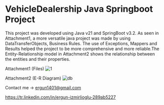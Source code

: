 # VehicleDealership Java Springboot Project
 This project was developed using Java v21 and SpringBoot v3.2. As seen in Attachment1, a more versatile java project was made by using DataTransferObjects, Business Rules. The use of Exceptions, Mappers and Results helped the project to be more comprehensive and more reliable.The Entity-Relationship model in Attachment2 shows the relationship between the entities and their properties.

 Attachment1 (Files)
![1](https://github.com/ergunizm/CarDealership-Java/assets/97918841/1eff8feb-1c32-4845-a5e7-a6eb29421dda)

 Attachment2 (E-R Diagram)
![db](https://github.com/ergunizm/CarDealership-Java/assets/97918841/b7ef486b-0601-4dac-94ac-0e88870756c4)



Contact me -> ergun1401@gmail.com

https://tr.linkedin.com/in/ergun-izmirlioglu-289ab5227

